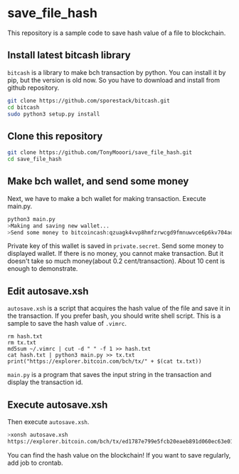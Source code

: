 # save_file_hash
This repository is a sample code to save hash value of a file to blockchain.

## Install latest bitcash library

`bitcash` is a library to make bch transaction by python.
You can install it by pip, but the version is old now.
So you have to download and install from github repository.

```bash
git clone https://github.com/sporestack/bitcash.git
cd bitcash
sudo python3 setup.py install
```

## Clone this repository
```bash
git clone https://github.com/TonyMooori/save_file_hash.git
cd save_file_hash
```

## Make bch wallet, and send some money
Next, we have to make a bch wallet for making transaction.
Execute main.py.

```bash
python3 main.py
>Making and saving new wallet...
>Send some money to bitcoincash:qzuagk4vvp8hmfzrwcgd9fmnuwvce6p6kv704adgav
```

Private key of this wallet is saved in `private.secret`.
Send some money to displayed wallet.
If there is no money, you cannot make transaction.
But it doesn't take so much money(about 0.2 cent/transaction).
About 10 cent is enough to demonstrate.

## Edit autosave.xsh
`autosave.xsh` is a script that acquires the hash value of the file and save it in the transaction.
If you prefer bash, you should write shell script.
This is a sample to save the hash value of `.vimrc`.

```xonsh
rm hash.txt
rm tx.txt
md5sum ~/.vimrc | cut -d " " -f 1 >> hash.txt
cat hash.txt | python3 main.py >> tx.txt
print("https://explorer.bitcoin.com/bch/tx/" + $(cat tx.txt))
```

`main.py` is a program that saves the input string in the transaction and display the transaction id.

## Execute autosave.xsh
Then execute `autosave.xsh`.

```bash
>xonsh autosave.xsh
https://explorer.bitcoin.com/bch/tx/ed1787e799e5fcb20eaeb891d060ec63e01a117a98f41e0c19d5776e9ee5c046
```

You can find the hash value on the blockchain!
If you want to save regularly, add job to crontab.
